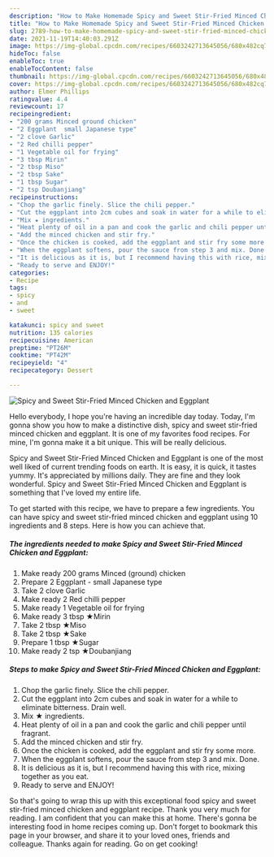 ```yaml
---
description: "How to Make Homemade Spicy and Sweet Stir-Fried Minced Chicken and Eggplant"
title: "How to Make Homemade Spicy and Sweet Stir-Fried Minced Chicken and Eggplant"
slug: 2789-how-to-make-homemade-spicy-and-sweet-stir-fried-minced-chicken-and-eggplant
date: 2021-11-19T14:40:03.291Z
image: https://img-global.cpcdn.com/recipes/6603242713645056/680x482cq70/spicy-and-sweet-stir-fried-minced-chicken-and-eggplant-recipe-main-photo.jpg
hideToc: false
enableToc: true
enableTocContent: false
thumbnail: https://img-global.cpcdn.com/recipes/6603242713645056/680x482cq70/spicy-and-sweet-stir-fried-minced-chicken-and-eggplant-recipe-main-photo.jpg
cover: https://img-global.cpcdn.com/recipes/6603242713645056/680x482cq70/spicy-and-sweet-stir-fried-minced-chicken-and-eggplant-recipe-main-photo.jpg
author: Elmer Phillips
ratingvalue: 4.4
reviewcount: 17
recipeingredient:
- "200 grams Minced ground chicken"
- "2 Eggplant  small Japanese type"
- "2 clove Garlic"
- "2 Red chilli pepper"
- "1 Vegetable oil for frying"
- "3 tbsp Mirin"
- "2 tbsp Miso"
- "2 tbsp Sake"
- "1 tbsp Sugar"
- "2 tsp Doubanjiang"
recipeinstructions:
- "Chop the garlic finely. Slice the chili pepper."
- "Cut the eggplant into 2cm cubes and soak in water for a while to eliminate bitterness. Drain well."
- "Mix ★ ingredients."
- "Heat plenty of oil in a pan and cook the garlic and chili pepper until fragrant."
- "Add the minced chicken and stir fry."
- "Once the chicken is cooked, add the eggplant and stir fry some more."
- "When the eggplant softens, pour the sauce from step 3 and mix. Done."
- "It is delicious as it is, but I recommend having this with rice, mixing together as you eat."
- "Ready to serve and ENJOY!"
categories:
- Recipe
tags:
- spicy
- and
- sweet

katakunci: spicy and sweet 
nutrition: 135 calories
recipecuisine: American
preptime: "PT26M"
cooktime: "PT42M"
recipeyield: "4"
recipecategory: Dessert

---
```



![Spicy and Sweet Stir-Fried Minced Chicken and Eggplant](https://img-global.cpcdn.com/recipes/6603242713645056/680x482cq70/spicy-and-sweet-stir-fried-minced-chicken-and-eggplant-recipe-main-photo.jpg)

Hello everybody, I hope you're having an incredible day today. Today, I'm gonna show you how to make a distinctive dish, spicy and sweet stir-fried minced chicken and eggplant. It is one of my favorites food recipes. For mine, I'm gonna make it a bit unique. This will be really delicious.



Spicy and Sweet Stir-Fried Minced Chicken and Eggplant is one of the most well liked of current trending foods on earth. It is easy, it is quick, it tastes yummy. It's appreciated by millions daily. They are fine and they look wonderful. Spicy and Sweet Stir-Fried Minced Chicken and Eggplant is something that I've loved my entire life.


To get started with this recipe, we have to prepare a few ingredients. You can have spicy and sweet stir-fried minced chicken and eggplant using 10 ingredients and 8 steps. Here is how you can achieve that.

<!--inarticleads1-->

##### The ingredients needed to make Spicy and Sweet Stir-Fried Minced Chicken and Eggplant:

1. Make ready 200 grams Minced (ground) chicken
1. Prepare 2 Eggplant - small Japanese type
1. Take 2 clove Garlic
1. Make ready 2 Red chilli pepper
1. Make ready 1 Vegetable oil for frying
1. Make ready 3 tbsp ★Mirin
1. Take 2 tbsp ★Miso
1. Take 2 tbsp ★Sake
1. Prepare 1 tbsp ★Sugar
1. Make ready 2 tsp ★Doubanjiang




<!--inarticleads2-->

##### Steps to make Spicy and Sweet Stir-Fried Minced Chicken and Eggplant:

1. Chop the garlic finely. Slice the chili pepper.
1. Cut the eggplant into 2cm cubes and soak in water for a while to eliminate bitterness. Drain well.
1. Mix ★ ingredients.
1. Heat plenty of oil in a pan and cook the garlic and chili pepper until fragrant.
1. Add the minced chicken and stir fry.
1. Once the chicken is cooked, add the eggplant and stir fry some more.
1. When the eggplant softens, pour the sauce from step 3 and mix. Done.
1. It is delicious as it is, but I recommend having this with rice, mixing together as you eat.
1. Ready to serve and ENJOY!



So that's going to wrap this up with this exceptional food spicy and sweet stir-fried minced chicken and eggplant recipe. Thank you very much for reading. I am confident that you can make this at home. There's gonna be interesting food in home recipes coming up. Don't forget to bookmark this page in your browser, and share it to your loved ones, friends and colleague. Thanks again for reading. Go on get cooking!
